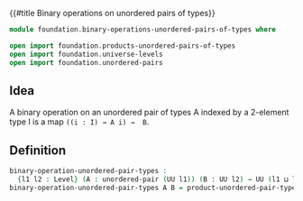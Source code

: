 {{#title  Binary operations on unordered pairs of types}}

```agda
module foundation.binary-operations-unordered-pairs-of-types where

open import foundation.products-unordered-pairs-of-types
open import foundation.universe-levels
open import foundation.unordered-pairs
```

## Idea

A binary operation on an unordered pair of types A indexed by a 2-element type I is a map `((i : I) → A i) →  B`.

## Definition

```agda
binary-operation-unordered-pair-types :
  {l1 l2 : Level} (A : unordered-pair (UU l1)) (B : UU l2) → UU (l1 ⊔ l2)
binary-operation-unordered-pair-types A B = product-unordered-pair-types A → B
```
